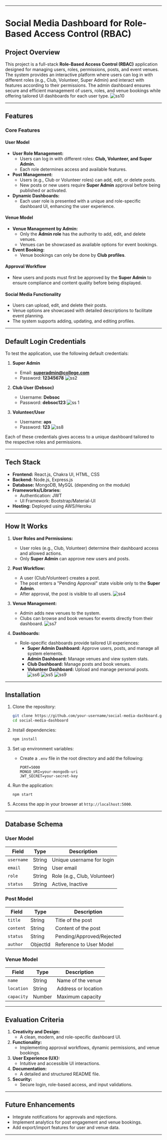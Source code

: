 

---

# **Social Media Dashboard for Role-Based Access Control (RBAC)**

## **Project Overview**

This project is a full-stack **Role-Based Access Control (RBAC)** application designed for managing users, roles, permissions, posts, and event venues. The system provides an interactive platform where users can log in with different roles (e.g., Club, Volunteer, Super Admin) and interact with features according to their permissions. The admin dashboard ensures secure and efficient management of users, roles, and venue bookings while offering tailored UI dashboards for each user type.
![ss10](https://github.com/user-attachments/assets/ccc4cb12-2477-43e0-91b6-2e73ad28b57f)

---

## **Features**

### **Core Features**

#### **User Model**
- **User Role Management:**
  - Users can log in with different roles: **Club, Volunteer, and Super Admin.**
  - Each role determines access and available features.
- **Post Management:**
  - Users (e.g., Club or Volunteer roles) can add, edit, or delete posts.
  - New posts or new users require **Super Admin** approval before being published or activated.
- **Dynamic Dashboards:**
  - Each user role is presented with a unique and role-specific dashboard UI, enhancing the user experience.

#### **Venue Model**
- **Venue Management by Admin:**
  - Only the **Admin role** has the authority to add, edit, and delete venues.
  - Venues can be showcased as available options for event bookings.
- **Event Booking:**
  - Venue bookings can only be done by **Club profiles**.

#### **Approval Workflow**
- New users and posts must first be approved by the **Super Admin** to ensure compliance and content quality before being displayed.

#### **Social Media Functionality**
- Users can upload, edit, and delete their posts.
- Venue options are showcased with detailed descriptions to facilitate event planning.
- The system supports adding, updating, and editing profiles.

---

## **Default Login Credentials**

To test the application, use the following default credentials:

1. **Super Admin**
   - Email: **superadmin@college.com**
   - Password: **12345678**
     ![ss2](https://github.com/user-attachments/assets/fe9db509-7b22-4fe4-8de1-a69521fa3a63)


2. **Club User (Debsoc)**
   - Username: **Debsoc**
   - Password: **debsoc123**
     ![ss 1](https://github.com/user-attachments/assets/c84df7e0-13d6-4cdb-9be7-c1d13e6d922a)


3. **Volunteer/User**
   - Username: **aps**
   - Password: **123**
![ss8](https://github.com/user-attachments/assets/90b60d89-19ed-4493-b04d-32c12ec6276f)

Each of these credentials gives access to a unique dashboard tailored to the respective roles and permissions.

---

## **Tech Stack**

- **Frontend:** React.js, Chakra UI, HTML, CSS
- **Backend:** Node.js, Express.js
- **Database:** MongoDB, MySQL (depending on the module)
- **Frameworks/Libraries:** 
  - Authentication: JWT
  - UI Framework: Bootstrap/Material-UI
- **Hosting:** Deployed using AWS/Heroku

---

## **How It Works**

1. **User Roles and Permissions:**
   - User roles (e.g., Club, Volunteer) determine their dashboard access and allowed actions.
   - Only **Super Admin** can approve new users and posts.
2. **Post Workflow:**
   - A user (Club/Volunteer) creates a post.
   - The post enters a "Pending Approval" state visible only to the **Super Admin**.
   - After approval, the post is visible to all users.
    ![ss4](https://github.com/user-attachments/assets/edeb6ff7-9a3d-48b1-a3da-831042c7b3ec)

3. **Venue Management:**
   - Admin adds new venues to the system.
   - Clubs can browse and book venues for events directly from their dashboard.
     ![ss7](https://github.com/user-attachments/assets/6f1f842e-4429-4839-b829-c988dc48e41c)

4. **Dashboards:**
   - Role-specific dashboards provide tailored UI experiences:
     - **Super Admin Dashboard:** Approve users, posts, and manage all system elements.
     - **Admin Dashboard:** Manage venues and view system stats.
     - **Club Dashboard:** Manage posts and book venues.
     - **Volunteer Dashboard:** Upload and manage personal posts.
       ![ss6](https://github.com/user-attachments/assets/ac8f3550-4a92-445a-9294-5a91d5fc65d2)
       ![ss5](https://github.com/user-attachments/assets/4a0bf5fa-6cae-4d2d-9546-33a1527ad082)
![ss9](https://github.com/user-attachments/assets/b36c603f-2a53-4a2e-b957-d84cdd3b6664)



---

## **Installation**

1. Clone the repository:
   ```bash
   git clone https://github.com/your-username/social-media-dashboard.git
   cd social-media-dashboard
   ```

2. Install dependencies:
   ```bash
   npm install
   ```

3. Set up environment variables:
   - Create a `.env` file in the root directory and add the following:
     ```env
     PORT=5000
     MONGO_URI=your-mongodb-uri
     JWT_SECRET=your-secret-key
     ```

4. Run the application:
   ```bash
   npm start
   ```

5. Access the app in your browser at `http://localhost:5000`.

---

## **Database Schema**

### **User Model**
| Field          | Type     | Description                       |
|----------------|----------|-----------------------------------|
| `username`     | String   | Unique username for login         |
| `email`        | String   | User email                       |
| `role`         | String   | Role (e.g., Club, Volunteer)      |
| `status`       | String   | Active, Inactive                 |

### **Post Model**
| Field          | Type     | Description                       |
|----------------|----------|-----------------------------------|
| `title`        | String   | Title of the post                |
| `content`      | String   | Content of the post              |
| `status`       | String   | Pending/Approved/Rejected        |
| `author`       | ObjectId | Reference to User Model          |

### **Venue Model**
| Field          | Type     | Description                       |
|----------------|----------|-----------------------------------|
| `name`         | String   | Name of the venue                |
| `location`     | String   | Address or location              |
| `capacity`     | Number   | Maximum capacity                 |

---

## **Evaluation Criteria**

1. **Creativity and Design:**
   - A clean, modern, and role-specific dashboard UI.
2. **Functionality:**
   - Implementing approval workflows, dynamic permissions, and venue bookings.
3. **User Experience (UX):**
   - Intuitive and accessible UI interactions.
4. **Documentation:**
   - A detailed and structured README file.
5. **Security:**
   - Secure login, role-based access, and input validations.

---

## **Future Enhancements**

- Integrate notifications for approvals and rejections.
- Implement analytics for post engagement and venue bookings.
- Add export/import features for user and venue data.

---

